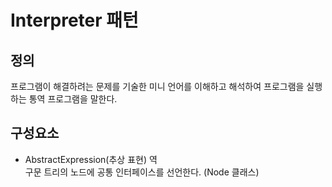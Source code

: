# Interpreter 패턴
## 정의
프로그램이 해결하려는 문제를 기술한 미니 언어를 이해하고 해석하여 프로그램을 실행하는 통역 프로그램을 말한다.

## 구성요소
- AbstractExpression(추상 표현) 역<br>
구문 트리의 노드에 공통 인터페이스를 선언한다. (Node 클래스)
